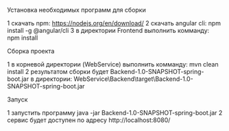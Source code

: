 Установка необходимых программ для сборки

1 скачать npm: https://nodejs.org/en/download/
2 скачать angular cli: npm install -g @angular/cli
3 в директории Frontend выполнить комманду: npm install


Сборка проекта

1 в корневой директории (WebService) выполнить комманду: mvn clean install
2 результатом сборки будет Backend-1.0-SNAPSHOT-spring-boot.jar в директории:
  WebService\Backend\target\Backend-1.0-SNAPSHOT-spring-boot.jar


Запуск

1 запустить программу  java -jar Backend-1.0-SNAPSHOT-spring-boot.jar
2 сервис будет доступен по адресу http://localhost:8080/

